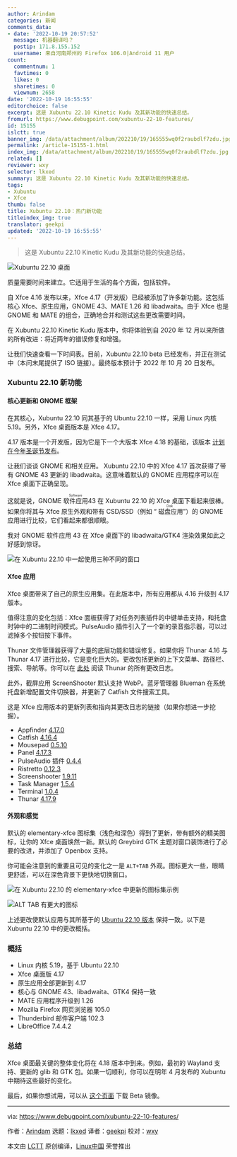 ```yaml
---
author: Arindam
categories: 新闻
comments_data:
- date: '2022-10-19 20:57:52'
  message: 机器翻译吗？
  postip: 171.8.155.152
  username: 来自河南郑州的 Firefox 106.0|Android 11 用户
count:
  commentnum: 1
  favtimes: 0
  likes: 0
  sharetimes: 0
  viewnum: 2658
date: '2022-10-19 16:55:55'
editorchoice: false
excerpt: 这是 Xubuntu 22.10 Kinetic Kudu 及其新功能的快速总结。
fromurl: https://www.debugpoint.com/xubuntu-22-10-features/
id: 15155
islctt: true
banner_img: /data/attachment/album/202210/19/165555wq0f2raubdlf7zdu.jpg
permalink: /article-15155-1.html
index_img: /data/attachment/album/202210/19/165555wq0f2raubdlf7zdu.jpg.thumb.jpg
related: []
reviewer: wxy
selector: lkxed
summary: 这是 Xubuntu 22.10 Kinetic Kudu 及其新功能的快速总结。
tags:
- Xubuntu
- Xfce
thumb: false
title: Xubuntu 22.10：热门新功能
titleindex_img: true
translator: geekpi
updated: '2022-10-19 16:55:55'
---
```



> 
> 这是 Xubuntu 22.10 Kinetic Kudu 及其新功能的快速总结。
> 
> 
> 


![Xubuntu 22.10 桌面](/data/attachment/album/202210/19/165555wq0f2raubdlf7zdu.jpg)


质量需要时间来建立。它适用于生活的各个方面，包括软件。


自 Xfce 4.16 发布以来，Xfce 4.17（开发版）已经被添加了许多新功能。这包括核心 Xfce、原生应用，GNOME 43、MATE 1.26 和 libadwaita。由于 Xfce 也是 GNOME 和 MATE 的组合，正确地合并和测试这些更改需要时间。


在 Xubuntu 22.10 Kinetic Kudu 版本中，你将体验到自 2020 年 12 月以来所做的所有改进：将近两年的错误修复和增强。


让我们快速查看一下时间表。目前，Xubuntu 22.10 beta 已经发布，并正在测试中（本问末尾提供了 ISO 链接）。最终版本预计于 2022 年 10 月 20 日发布。


### Xubuntu 22.10 新功能


#### 核心更新和 GNOME 框架


在其核心，Xubuntu 22.10 同其基于的 Ubuntu 22.10 一样，采用 Linux 内核 5.19。另外，Xfce 桌面版本是 Xfce 4.17。


4.17 版本是一个开发版，因为它是下一个大版本 Xfce 4.18 的基础，该版本 [计划在今年圣诞节发布](https://debugpointnews.com/xfce-4-18-announcement/)。


让我们谈谈 GNOME 和相关应用。 Xubuntu 22.10 中的 Xfce 4.17 首次获得了带有 GNOME 43 更新的 libadwaita。这意味着默认的 GNOME 应用程序可以在 Xfce 桌面下正确呈现。


这就是说，GNOME <ruby> 软件应用 <rt>  Software </rt></ruby> 43 在 Xubuntu 22.10 的 Xfce 桌面下看起来很棒。如果你将其与 Xfce 原生外观和带有 CSD/SSD（例如 “<ruby> 磁盘应用 <rt>  Disk </rt></ruby>”）的 GNOME 应用进行比较，它们看起来都很顺眼。


我对 GNOME 软件应用 43 在 Xfce 桌面下的 libadwaita/GTK4 渲染效果如此之好感到惊讶。


![在 Xubuntu 22.10 中一起使用三种不同的窗口](/data/attachment/album/202210/19/165555dozao0wajc7kt0tz.jpg)


#### Xfce 应用


Xfce 桌面带来了自己的原生应用集。在此版本中，所有应用都从 4.16 升级到 4.17 版本。


值得注意的变化包括：Xfce 面板获得了对任务列表插件的中键单击支持，和托盘时钟中的二进制时间模式。PulseAudio 插件引入了一个新的录音指示器，可以过滤掉多个按钮按下事件。


Thunar 文件管理器获得了大量的底层功能和错误修复。如果你将 Thunar 4.16 与 Thunar 4.17 进行比较，它是变化巨大的。更改包括更新的上下文菜单、路径栏、搜索、导航等。你可以在 [此处](https://gitlab.xfce.org/xfce/thunar/-/blob/master/NEWS) 阅读 Thunar 的所有更改日志。


此外，截屏应用 ScreenShooter 默认支持 WebP。蓝牙管理器 Blueman 在系统托盘新增配置文件切换器，并更新了 Catfish 文件搜索工具。


这是 Xfce 应用版本的更新列表和指向其更改日志的链接（如果你想进一步挖掘）。


* Appfinder [4.17.0](https://gitlab.xfce.org/xfce/xfce4-appfinder/-/blob/master/NEWS)
* Catfish [4.16.4](https://gitlab.xfce.org/apps/catfish/-/blob/master/NEWS)
* Mousepad [0.5.10](https://gitlab.xfce.org/apps/mousepad/-/blob/master/NEWS)
* Panel [4.17.3](https://gitlab.xfce.org/xfce/xfce4-panel/-/blob/master/NEWS)
* PulseAudio 插件 [0.4.4](https://gitlab.xfce.org/panel-plugins/xfce4-pulseaudio-plugin/-/blob/master/NEWS)
* Ristretto [0.12.3](https://gitlab.xfce.org/apps/ristretto/-/blob/master/NEWS)
* Screenshooter [1.9.11](https://gitlab.xfce.org/apps/xfce4-screenshooter/-/blob/master/NEWS)
* Task Manager [1.5.4](https://gitlab.xfce.org/apps/xfce4-taskmanager/-/blob/master/NEWS)
* Terminal [1.0.4](https://gitlab.xfce.org/apps/xfce4-terminal/-/blob/master/NEWS)
* Thunar [4.17.9](https://gitlab.xfce.org/xfce/thunar/-/blob/master/NEWS)


#### 外观和感觉


默认的 elementary-xfce 图标集（浅色和深色）得到了更新，带有额外的精美图标，让你的 Xfce 桌面焕然一新。默认的 Greybird GTK 主题对窗口装饰进行了必要的改进，并添加了 Openbox 支持。


你可能会注意到的重要且可见的变化之一是 `ALT+TAB` 外观。图标更大一些，眼睛更舒适，可以在深色背景下更快地切换窗口。


![在 Xubuntu 22.10 的 elementary-xfce 中更新的图标集示例](/data/attachment/album/202210/19/165556m0sm1c0fsdfdkffk.jpg)


![ALT TAB 有更大的图标](/data/attachment/album/202210/19/165556wh05515hmsw5fsh5.jpg)


上述更改使默认应用与其所基于的 [Ubuntu 22.10 版本](https://www.debugpoint.com/ubuntu-22-10/) 保持一致。以下是 Xubuntu 22.10 中的更改概括。


### 概括


* Linux 内核 5.19，基于 Ubuntu 22.10
* Xfce 桌面版 4.17
* 原生应用全部更新到 4.17
* 核心与 GNOME 43、libadwaita、GTK4 保持一致
* MATE 应用程序升级到 1.26
* Mozilla Firefox 网页浏览器 105.0
* Thunderbird 邮件客户端 102.3
* LibreOffice 7.4.4.2


### 总结


Xfce 桌面最关键的整体变化将在 4.18 版本中到来。例如，最初的 Wayland 支持、更新的 glib 和 GTK 包。如果一切顺利，你可以在明年 4 月发布的 Xubuntu 中期待这些最好的变化。


最后，如果你想试用，可以从 [这个页面](https://cdimage.ubuntu.com/xubuntu/releases/kinetic/beta/) 下载 Beta 镜像。




---


via: <https://www.debugpoint.com/xubuntu-22-10-features/>


作者：[Arindam](https://www.debugpoint.com/author/admin1/) 选题：[lkxed](https://github.com/lkxed) 译者：[geekpi](https://github.com/geekpi) 校对：[wxy](https://github.com/wxy)


本文由 [LCTT](https://github.com/LCTT/TranslateProject) 原创编译，[Linux中国](https://linux.cn/) 荣誉推出